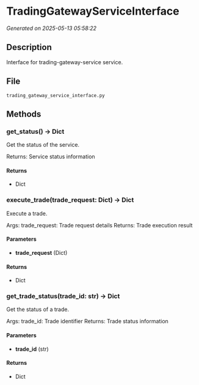 # TradingGatewayServiceInterface

*Generated on 2025-05-13 05:58:22*

## Description

Interface for trading-gateway-service service.

## File

`trading_gateway_service_interface.py`

## Methods

### get_status() -> Dict

Get the status of the service.

Returns:
    Service status information

#### Returns

- Dict

### execute_trade(trade_request: Dict) -> Dict

Execute a trade.

Args:
    trade_request: Trade request details
Returns:
    Trade execution result

#### Parameters

- **trade_request** (Dict)

#### Returns

- Dict

### get_trade_status(trade_id: str) -> Dict

Get the status of a trade.

Args:
    trade_id: Trade identifier
Returns:
    Trade status information

#### Parameters

- **trade_id** (str)

#### Returns

- Dict

